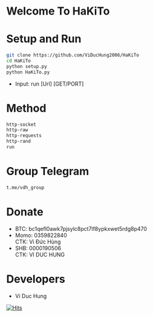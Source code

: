 # Welcome To HaKiTo
# Setup and Run
```sh
git clone https://github.com/ViDucHung2006/HaKiTo
cd HaKiTo
python setup.py
python HaKiTo.py
```
* Input: run [Url] [GET/PORT]
# Method
```sh 
http-socket
http-raw
http-requests
http-rand
run
```
# Group Telegram
```sh
t.me/vdh_group
```
# Donate
* BTC: bc1qefl0awk7pjsylc8pct7lf8ypkxwet5rdg8p470
* Momo: 0359822840 <br>
CTK: Vi Đức Hùng 
* SHB: 0000190506 <br>
CTK: VI DUC HUNG 
# Developers
* Vi Duc Hung

[![Hits](https://hits.seeyoufarm.com/api/count/incr/badge.svg?url=https://github.com/ViDucHung2006/HaKiTohit-counter&count_bg=%230BD4FF&title_bg=%23525050&icon=github.svg&icon_color=%23000000&title=Views&edge_flat=true)](https://hits.seeyoufarm.com)



